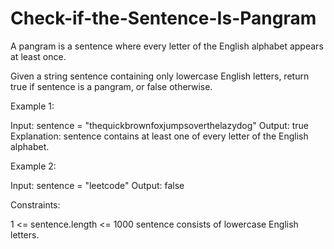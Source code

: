 # Check-if-the-Sentence-Is-Pangram

A pangram is a sentence where every letter of the English alphabet appears at least once.

Given a string sentence containing only lowercase English letters, return true if sentence is a pangram, or false otherwise.
 

Example 1:

Input: sentence = "thequickbrownfoxjumpsoverthelazydog"
Output: true
Explanation: sentence contains at least one of every letter of the English alphabet.


Example 2:

Input: sentence = "leetcode"
Output: false
 

Constraints:

1 <= sentence.length <= 1000
sentence consists of lowercase English letters.
